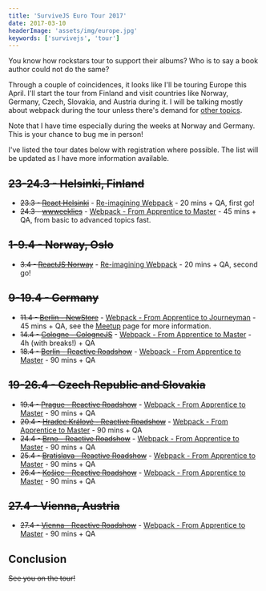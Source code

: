 ```yaml
---
title: 'SurviveJS Euro Tour 2017'
date: 2017-03-10
headerImage: 'assets/img/europe.jpg'
keywords: ['survivejs', 'tour']
---
```


You know how rockstars tour to support their albums? Who is to say a book author could not do the same?

Through a couple of coincidences, it looks like I'll be touring Europe this April. I'll start the tour from Finland and visit countries like Norway, Germany, Czech, Slovakia, and Austria during it. I will be talking mostly about webpack during the tour unless there's demand for [other topics](https://presentations.survivejs.com/).

Note that I have time especially during the weeks at Norway and Germany. This is your chance to bug me in person!

I've listed the tour dates below with registration where possible. The list will be updated as I have more information available.

## ~~23-24.3 - Helsinki, Finland~~

* ~~23.3 - [React Helsinki](https://meetabit.com/communities/react-helsinki)~~ - [Re-imagining Webpack](https://presentations.survivejs.com/re-imagining-webpack/) - 20 mins + QA, first go!
* ~~24.3 - [wwweeklies](http://wwweeklies.com/)~~ - [Webpack - From Apprentice to Master](https://presentations.survivejs.com/webpack-from-apprentice-to-journeyman/) - 45 mins + QA, from basic to advanced topics fast.

## ~~1-9.4 - Norway, Oslo~~

* ~~3.4 - [ReactJS Norway](https://www.meetup.com/ReactJS-Oslo-Meetup/events/238536172/)~~ - [Re-imagining Webpack](https://presentations.survivejs.com/re-imagining-webpack/) - 20 mins + QA, second go!

## ~~9-19.4 - Germany~~

* ~~11.4 - [Berlin - NewStore](https://www.meetup.com/NewStore/)~~ - [Webpack - From Apprentice to Journeyman](https://presentations.survivejs.com/webpack-from-apprentice-to-journeyman/) - 45 mins + QA, see the [Meetup](https://www.meetup.com/NewStore/events/238314252/) page for more information.
* ~~14.4 - [Cologne - CologneJS](https://www.meetup.com/Cologne-js/events/238980913/)~~ - [Webpack - From Apprentice to Master](https://presentations.survivejs.com/webpack-from-apprentice-to-journeyman/) - 4h (with breaks!) + QA
* ~~18.4 - [Berlin - Reactive Roadshow](https://www.facebook.com/events/404484116586415/)~~ - [Webpack - From Apprentice to Master](https://presentations.survivejs.com/webpack-from-apprentice-to-journeyman/) - 90 mins + QA

## ~~19-26.4 - Czech Republic and Slovakia~~

* ~~19.4 - [Prague - Reactive Roadshow](https://www.facebook.com/events/419425221744852/)~~ - [Webpack - From Apprentice to Master](https://presentations.survivejs.com/webpack-from-apprentice-to-journeyman/) - 90 mins + QA
* ~~20.4 - [Hradec Králové - Reactive Roadshow](https://www.facebook.com/events/1868848770041251/)~~ - [Webpack - From Apprentice to Master](https://presentations.survivejs.com/webpack-from-apprentice-to-journeyman/) - 90 mins + QA
* ~~24.4 - [Brno - Reactive Roadshow](https://www.facebook.com/events/1863697743885500/)~~ - [Webpack - From Apprentice to Master](https://presentations.survivejs.com/webpack-from-apprentice-to-journeyman/) - 90 mins + QA
* ~~25.4 - [Bratislava - Reactive Roadshow](https://www.facebook.com/events/247969145674274/)~~ - [Webpack - From Apprentice to Master](https://presentations.survivejs.com/webpack-from-apprentice-to-journeyman/) - 90 mins + QA
* ~~26.4 - [Košice - Reactive Roadshow](https://www.facebook.com/events/1736850319939384/)~~ - [Webpack - From Apprentice to Master](https://presentations.survivejs.com/webpack-from-apprentice-to-journeyman/) - 90 mins + QA

## ~~27.4 - Vienna, Austria~~

* ~~27.4 - [Vienna - Reactive Roadshow](https://www.meetup.com/ReactVienna/events/239448438/)~~ - [Webpack - From Apprentice to Master](https://presentations.survivejs.com/webpack-from-apprentice-to-journeyman/) - 90 mins + QA

## Conclusion

~~See you on the tour!~~
